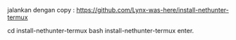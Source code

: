 jalankan dengan copy : https://github.com/Lynx-was-here/install-nethunter-termux



cd install-nethunter-termux
bash install-nethunter-termux
enter.
